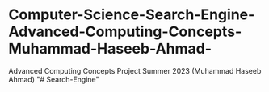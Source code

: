 # Computer-Science-Search-Engine-Advanced-Computing-Concepts-Muhammad-Haseeb-Ahmad-
Advanced Computing Concepts Project Summer 2023 (Muhammad Haseeb Ahmad)
"# Search-Engine" 
